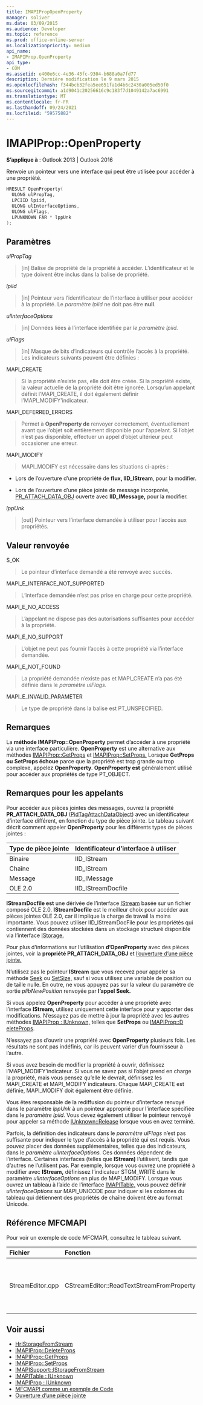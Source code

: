 ```yaml
---
title: IMAPIPropOpenProperty
manager: soliver
ms.date: 03/09/2015
ms.audience: Developer
ms.topic: reference
ms.prod: office-online-server
ms.localizationpriority: medium
api_name:
- IMAPIProp.OpenProperty
api_type:
- COM
ms.assetid: e400e6cc-4e36-43fc-9304-b688a0a7fd77
description: Dernière modification le 9 mars 2015
ms.openlocfilehash: f344bcb32fea5ee651fa1d4b6c2430a005ed50f0
ms.sourcegitcommit: a1d9041c20256616c9c183f7d1049142a7ac6991
ms.translationtype: MT
ms.contentlocale: fr-FR
ms.lasthandoff: 09/24/2021
ms.locfileid: "59575882"
---
```

# <a name="imapipropopenproperty"></a>IMAPIProp::OpenProperty

**S’applique à** : Outlook 2013 | Outlook 2016 
  
Renvoie un pointeur vers une interface qui peut être utilisée pour accéder à une propriété.
  
```cpp
HRESULT OpenProperty(
  ULONG ulPropTag,
  LPCIID lpiid,
  ULONG ulInterfaceOptions,
  ULONG ulFlags,
  LPUNKNOWN FAR * lppUnk
);
```

## <a name="parameters"></a>Paramètres

 _ulPropTag_
  
> [in] Balise de propriété de la propriété à accéder. L’identificateur et le type doivent être inclus dans la balise de propriété.
    
 _lpiid_
  
> [in] Pointeur vers l’identificateur de l’interface à utiliser pour accéder à la propriété. Le  _paramètre lpiid_ ne doit pas être **null**.
    
 _ulInterfaceOptions_
  
> [in] Données liées à l’interface identifiée par _le paramètre lpiid._ 
    
 _ulFlags_
  
> [in] Masque de bits d’indicateurs qui contrôle l’accès à la propriété. Les indicateurs suivants peuvent être définies :
    
MAPI_CREATE 
  
> Si la propriété n’existe pas, elle doit être créée. Si la propriété existe, la valeur actuelle de la propriété doit être ignorée. Lorsqu’un appelant définit l’MAPI_CREATE, il doit également définir l’MAPI_MODIFY’indicateur.
    
MAPI_DEFERRED_ERRORS 
  
> Permet à **OpenProperty de** renvoyer correctement, éventuellement avant que l’objet soit entièrement disponible pour l’appelant. Si l’objet n’est pas disponible, effectuer un appel d’objet ultérieur peut occasioner une erreur. 
    
MAPI_MODIFY 
  
> MAPI_MODIFY est nécessaire dans les situations ci-après :
    
  - Lors de l’ouverture d’une propriété de **flux, IID_IStream**, pour la modifier.
    
  - Lors de l’ouverture d’une pièce jointe de message incorporée, [PR_ATTACH_DATA_OBJ](pidtagattachdataobject-canonical-property.md) ouverte avec **IID_IMessage,** pour la modifier.
    
 _lppUnk_
  
> [out] Pointeur vers l’interface demandée à utiliser pour l’accès aux propriétés.
    
## <a name="return-value"></a>Valeur renvoyée

S_OK 
  
> Le pointeur d’interface demandé a été renvoyé avec succès.
    
MAPI_E_INTERFACE_NOT_SUPPORTED 
  
> L’interface demandée n’est pas prise en charge pour cette propriété.
    
MAPI_E_NO_ACCESS 
  
> L’appelant ne dispose pas des autorisations suffisantes pour accéder à la propriété.
    
MAPI_E_NO_SUPPORT 
  
> L’objet ne peut pas fournir l’accès à cette propriété via l’interface demandée.
    
MAPI_E_NOT_FOUND 
  
> La propriété demandée n’existe pas et MAPI_CREATE n’a pas été définie dans le _paramètre ulFlags._ 
    
MAPI_E_INVALID_PARAMETER 
  
> Le type de propriété dans la balise est PT_UNSPECIFIED.
    
## <a name="remarks"></a>Remarques

La **méthode IMAPIProp::OpenProperty** permet d’accéder à une propriété via une interface particulière. **OpenProperty** est une alternative aux méthodes [IMAPIProp::GetProps](imapiprop-getprops.md) et [IMAPIProp::SetProps.](imapiprop-setprops.md) Lorsque **GetProps ou** **SetProps échoue** parce que la propriété est trop grande ou trop complexe, appelez **OpenProperty**. **OpenProperty est** généralement utilisé pour accéder aux propriétés de type PT_OBJECT. 
  
## <a name="notes-to-callers"></a>Remarques pour les appelants

Pour accéder aux pièces jointes des messages, ouvrez la propriété **PR_ATTACH_DATA_OBJ** ([PidTagAttachDataObject](pidtagattachdataobject-canonical-property.md)) avec un identificateur d’interface différent, en fonction du type de pièce jointe. Le tableau suivant décrit comment appeler **OpenProperty** pour les différents types de pièces jointes : 
  
|**Type de pièce jointe**|**Identificateur d’interface à utiliser**|
|:-----|:-----|
|Binaire  <br/> |IID_IStream  <br/> |
|Chaîne  <br/> |IID_IStream  <br/> |
|Message  <br/> |IID_IMessage  <br/> |
|OLE 2.0  <br/> |IID_IStreamDocfile  <br/> |
   
**IStreamDocfile est** une dérivée de l’interface [IStream](https://msdn.microsoft.com/library/aa380034%28VS.85%29.aspx) basée sur un fichier composé OLE 2.0. **IStreamDocfile** est le meilleur choix pour accéder aux pièces jointes OLE 2.0, car il implique la charge de travail la moins importante. Vous pouvez utiliser IID_IStreamDocFile pour les propriétés qui contiennent des données stockées dans un stockage structuré disponible via l’interface [IStorage.](https://msdn.microsoft.com/library/aa380015%28VS.85%29.aspx) 
  
Pour plus d’informations sur l’utilisation **d’OpenProperty** avec des pièces jointes, voir la **propriété PR_ATTACH_DATA_OBJ** et [l’ouverture d’une pièce jointe.](opening-an-attachment.md)
  
N’utilisez pas le pointeur **IStream** que vous recevez pour appeler sa méthode [Seek](https://msdn.microsoft.com/library/aa380043%28v=VS.85%29.aspx) ou [SetSize,](https://msdn.microsoft.com/library/aa380044%28v=VS.85%29.aspx) sauf si vous utilisez une variable de position ou de taille nulle. En outre, ne vous appuyez pas sur la valeur du paramètre de sortie _plibNewPosition_ renvoyée par **l’appel Seek.** 
  
Si vous appelez **OpenProperty** pour accéder à une propriété avec l’interface **IStream,** utilisez uniquement cette interface pour y apporter des modifications. N’essayez pas de mettre à jour la propriété avec les autres méthodes [IMAPIProp : IUnknown,](imapipropiunknown.md) telles que **SetProps** ou [IMAPIProp::D eleteProps](imapiprop-deleteprops.md). 
  
N’essayez pas d’ouvrir une propriété avec **OpenProperty** plusieurs fois. Les résultats ne sont pas indéfinis, car ils peuvent varier d’un fournisseur à l’autre. 
  
Si vous avez besoin de modifier la propriété à ouvrir, définissez l’MAPI_MODIFY’indicateur. Si vous ne savez pas si l’objet prend en charge la propriété, mais vous pensez qu’elle le devrait, définissez les MAPI_CREATE et MAPI_MODIFY indicateurs. Chaque MAPI_CREATE est définie, MAPI_MODIFY doit également être définie.
  
Vous êtes responsable de la rediffusion du pointeur d’interface renvoyé dans le paramètre _lppUnk_ à un pointeur approprié pour l’interface spécifiée dans le _paramètre lpiid._ Vous devez également utiliser le pointeur renvoyé pour appeler sa méthode [IUnknown::Release](https://msdn.microsoft.com/library/ms682317%28v=VS.85%29.aspx) lorsque vous en avez terminé. 
  
Parfois, la définition des indicateurs dans le  _paramètre ulFlags_ n’est pas suffisante pour indiquer le type d’accès à la propriété qui est requis. Vous pouvez placer des données supplémentaires, telles que des indicateurs, dans le _paramètre ulInterfaceOptions._ Ces données dépendent de l’interface. Certaines interfaces (telles que **IStream)** l’utilisent, tandis que d’autres ne l’utilisent pas. Par exemple, lorsque vous ouvrez une propriété à modifier avec **IStream,** définissez l’indicateur STGM_WRITE dans le paramètre  _ulInterfaceOptions_ en plus de MAPI_MODIFY. Lorsque vous ouvrez un tableau à l’aide de l’interface [IMAPITable,](imapitableiunknown.md) vous pouvez définir  _ulInterfaceOptions_ sur MAPI_UNICODE pour indiquer si les colonnes du tableau qui détiennent des propriétés de chaîne doivent être au format Unicode. 
  
## <a name="mfcmapi-reference"></a>Référence MFCMAPI

Pour voir un exemple de code MFCMAPI, consultez le tableau suivant.
  
|**Fichier**|**Fonction**|**Commentaire**|
|:-----|:-----|:-----|
|StreamEditor.cpp  <br/> |CStreamEditor::ReadTextStreamFromProperty  <br/> |MFCMAPI utilise la **méthode IMAPIProp::OpenProperty** pour récupérer une interface de flux pour les propriétés binaires et de texte de grande taille.  <br/> |
   
## <a name="see-also"></a>Voir aussi

- [HrIStorageFromStream](hristoragefromstream.md) 
- [IMAPIProp::DeleteProps](imapiprop-deleteprops.md) 
- [IMAPIProp::GetProps](imapiprop-getprops.md)
- [IMAPIProp::SetProps](imapiprop-setprops.md)
- [IMAPISupport::IStorageFromStream](imapisupport-istoragefromstream.md)
- [IMAPITable : IUnknown](imapitableiunknown.md)
- [IMAPIProp : IUnknown](imapipropiunknown.md)
- [MFCMAPI comme un exemple de Code](mfcmapi-as-a-code-sample.md)
- [Ouverture d’une pièce jointe](opening-an-attachment.md)

